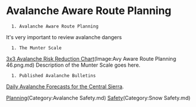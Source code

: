 # Avalanche Aware Route Planning


      1. Avalanche Aware Route Planning
It's very important to review avalanche dangers 

      1. The Munter Scale
[3x3 Avalanche Risk Reduction Chart](thumbnail|Munter)(Image:Avy Aware Route Planning 46.png.md)
Description of the Munter Scale goes here.

      1. Published Avalanche Bulletins
[Daily Avalanche Forecasts for the Central Sierra](http://sierraavalanchecenter.org/).

[Planning](Route)(Category:Avalanche Safety.md)
[Safety](Category:Snow)(Category:Snow Safety.md)